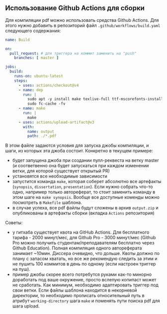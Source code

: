## Использование Github Actions для сборки

Для компиляции pdf можно использовать средства Github Actions. Для этого нужно добавить в репозиторий файл `.github/workflows/build.yaml`
следующего содержания:
```yaml
name: Build

on:
  pull_request: # для триггера на коммит заменить на "push" 
    branches: [ master ]

jobs:
  build:
    runs-on: ubuntu-latest
    steps:
      - uses: actions/checkout@v4
      - name: dep
        run: |
          sudo apt -y install make texlive-full ttf-mscorefonts-installer
          sudo fc-cache -fv
      - name: make
        run: |
          make
      - uses: actions/upload-artifact@v3
        with:
          name: output
          path: ./*.pdf
```

В этом файле задаются условия для запуска джобы компиляции, и шаги, из которых эта джоба состоит. Конкретно в текущем примере:
- будет запущена джоба при создании пулл-реквеста на ветку master (и соответвенно она будет запускаться при каждом изменении ветки, для которой существует открытый PR)
- установятся все необходимые зависимости
- запустится команда `make`, которая соберет абсолютно все артефакты (`synopsis`, `dissertation`, `presentation`). Если нужно собрать что-то одно, например только автореферат, то стоит заменить команду в этом шаге на `make synopsis`.
Вообще все доступные коменды можно посмотреть в `Makefile` шаблона.
- в случае успеха, все pdf файлы будут сложены в архив `output.zip` и опубликованы в артефакты сборки (вкладка `Actions` репозитория)

Советы:
- у гитхаба существует квота на GitHub Actions. Для бесплатного тарифа - 2000 минут/мес, для Github Pro - 3000 минут/мес (Github Pro можно получить студентам/преподавателям бесплатно через Github Education).
Полная компиляция одного автореферата занимает ~10мин. Диссера очевидно, что дольше. Квоты должно по плану с запасом хватать, но все же рекомендую следить за этим и не пушить 100 коммитов в день по одному (если настроен триггер на пуш). 
- пример джобы скорее всего потребутся руками как-то минорно доработать под ваше окружение, просто вслепую копипаст может не сработать. 
Как минимум, необходимо адаптировать триггер под свои ветки. Если файлы шаблона находится в некорневой директории,
то необходимо прописать относительный путь в атрибут `working-directory` шага `make` и поменять пути поиска pdf для шага upload.
